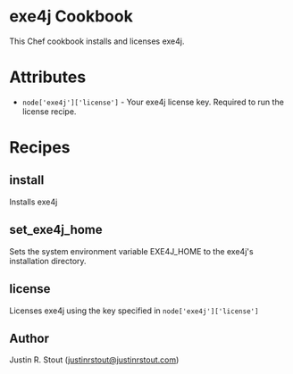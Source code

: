 # exe4j Cookbook
This Chef cookbook installs and licenses exe4j.

# Attributes

* `node['exe4j']['license']` - Your exe4j license key. Required to run the license recipe.

# Recipes

## install
Installs exe4j

## set_exe4j_home
Sets the system environment variable EXE4J_HOME to the exe4j's installation directory.

## license
Licenses exe4j using the key specified in `node['exe4j']['license']`

Author
-------------------
Justin R. Stout (justinrstout@justinrstout.com)

